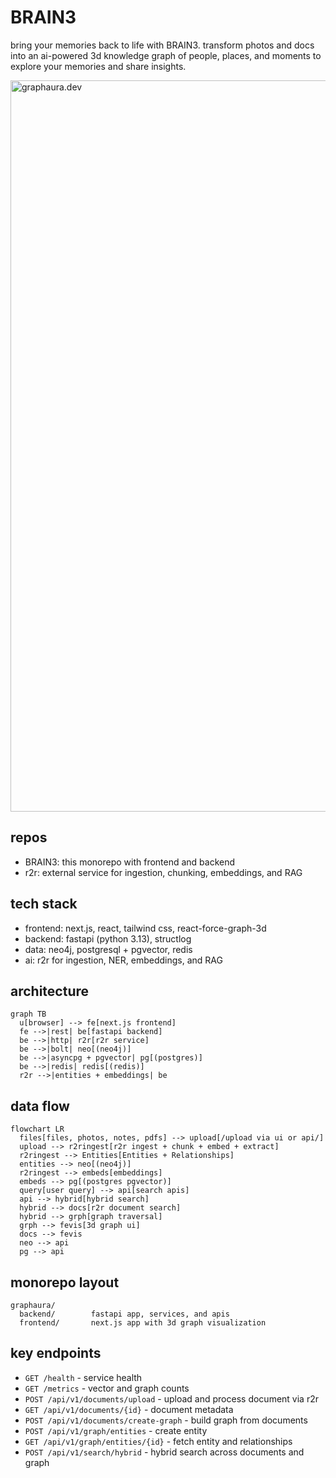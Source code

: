 # BRAIN3

bring your memories back to life with BRAIN3. transform photos and docs into an ai-powered 3d knowledge graph of people, places, and moments to explore your memories and share insights.


<img width="1705" height="1170" alt="graphaura.dev" src="https://github.com/user-attachments/assets/4ac6691d-14dd-4a4e-893e-956cff0e8063" />

## repos

- BRAIN3: this monorepo with frontend and backend
- r2r: external service for ingestion, chunking, embeddings, and RAG

## tech stack

- frontend: next.js, react, tailwind css, react-force-graph-3d
- backend: fastapi (python 3.13), structlog
- data: neo4j, postgresql + pgvector, redis
- ai: r2r for ingestion, NER, embeddings, and RAG

## architecture

```mermaid
graph TB
  u[browser] --> fe[next.js frontend]
  fe -->|rest| be[fastapi backend]
  be -->|http| r2r[r2r service]
  be -->|bolt| neo[(neo4j)]
  be -->|asyncpg + pgvector| pg[(postgres)]
  be -->|redis| redis[(redis)]
  r2r -->|entities + embeddings| be
```

## data flow

```mermaid
flowchart LR
  files[files, photos, notes, pdfs] --> upload[/upload via ui or api/]
  upload --> r2ringest[r2r ingest + chunk + embed + extract]
  r2ringest --> Entities[Entities + Relationships]
  entities --> neo[(neo4j)]
  r2ringest --> embeds[embeddings]
  embeds --> pg[(postgres pgvector)]
  query[user query] --> api[search apis]
  api --> hybrid[hybrid search]
  hybrid --> docs[r2r document search]
  hybrid --> grph[graph traversal]
  grph --> fevis[3d graph ui]
  docs --> fevis
  neo --> api
  pg --> api
```



## monorepo layout

```text
graphaura/
  backend/        fastapi app, services, and apis
  frontend/       next.js app with 3d graph visualization
```

## key endpoints

- `GET /health` - service health
- `GET /metrics` - vector and graph counts
- `POST /api/v1/documents/upload` - upload and process document via r2r
- `GET /api/v1/documents/{id}` - document metadata
- `POST /api/v1/documents/create-graph` - build graph from documents
- `POST /api/v1/graph/entities` - create entity
- `GET /api/v1/graph/entities/{id}` - fetch entity and relationships
- `POST /api/v1/search/hybrid` - hybrid search across documents and graph
